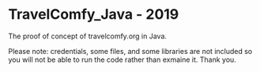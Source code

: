 # TravelComfy_Java - 2019
The proof of concept of travelcomfy.org in Java.

Please note: credentials, some files, and some libraries are not included so you will not be able to run the code rather than exmaine it. Thank you.
